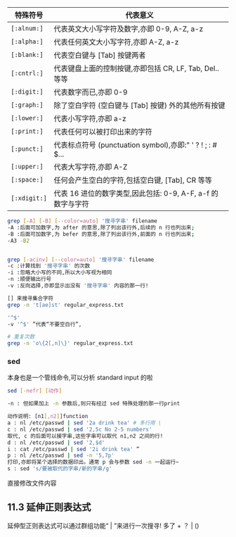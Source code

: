 | 特殊符号    | 代表意义                                                    |
|-------------|-------------------------------------------------------------|
| `[:alnum:]` | 代表英文大小写字符及数字,亦即 0-9, A-Z, a-z                 |
| `[:alpha:]` | 代表任何英文大小写字符,亦即 A-Z, a-z                        |
| `[:blank:]` | 代表空白键与 [Tab] 按键两者                                 |
| `[:cntrl:]` | 代表键盘上面的控制按键,亦即包括 CR, LF, Tab, Del.. 等等     |
| `[:digit:]` | 代表数字而已,亦即 0-9                                       |
| `[:graph:]` | 除了空白字符 (空白键与 [Tab] 按键) 外的其他所有按键         |
| `[:lower:]` | 代表小写字符,亦即 a-z                                       |
| `[:print:]` | 代表任何可以被打印出来的字符                                |
| `[:punct:]` | 代表标点符号 (punctuation symbol),亦即:" ' ? ! ; : # \$...  |
| `[:upper:]` | 代表大写字符,亦即 A-Z                                       |
| `[:space:]` | 任何会产生空白的字符,包括空白键, [Tab], CR 等等             |
| `[:xdigit:]`| 代表 16 进位的数字类型,因此包括: 0-9, A-F, a-f 的数字与字符 |

```sh
grep [-A] [-B] [--color=auto] '搜寻字串' filename
-A :后面可加数字,为 after 的意思,除了列出该行外,后续的 n 行也列出来;
-B :后面可加数字,为 befer 的意思,除了列出该行外,前面的 n 行也列出来;
-A3 -B2


grep [-acinv] [--color=auto] '搜寻字串' filename
-c :计算找到 '搜寻字串' 的次数
-i :忽略大小写的不同,所以大小写视为相同
-n :顺便输出行号
-v :反向选择,亦即显示出没有 '搜寻字串' 内容的那一行!

[] 来搜寻集合字符
grep -n 't[ae]st' regular_express.txt

'^$' 
-v '^$' ”代表“不要空白行”,

# 重复次数
grep -n 'o\{2[,n]\}' regular_express.txt
```

###  sed
本身也是一个管线命令,可以分析 standard input 的啦
```sh
sed [-nefr] [动作]

-n : 但如果加上 -n 参数后,则只有经过 sed 特殊处理的那一行print

动作说明: [n1[,n2]]function
a : nl /etc/passwd | sed '2a drink tea' # 多行用 \
c : nl /etc/passwd | sed '2,5c No 2-5 numbers'
取代, c 的后面可以接字串,这些字串可以取代 n1,n2 之间的行!
d : nl /etc/passwd | sed '2,$d'
i : cat /etc/passwd | sed '2i drink tea' ”
p : nl /etc/passwd | sed -n '5,7p'
打印,亦即将某个选择的数据印出。通常 p 会与参数 sed -n 一起运行~
s : sed 's/要被取代的字串/新的字串/g'

```

直接修改文件内容

## 11.3 延伸正则表达式
延伸型正则表达式可以通过群组功能“ | ”来进行一次搜寻!
多了 + ？ | ()

